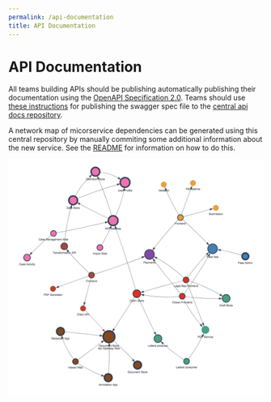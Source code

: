 ```yaml
---
permalink: /api-documentation
title: API Documentation
---
```

# API Documentation

All teams building APIs should be publishing automatically publishing their documentation using the [OpenAPI Specification 2.0](https://github.com/OAI/OpenAPI-Specification/blob/master/versions/2.0.md). Teams should use [these instructions](https://github.com/hmcts/reform-api-docs#publish-swagger-docs) for publishing the swagger spec file to the [central api docs repository](https://github.com/hmcts/reform-api-docs).

A network map of micorservice dependencies can be generated using this central repository by manually commiting some additional information about the new service. See the [README](https://github.com/hmcts/reform-api-docs/blob/master/README.md) for information on how to do this.

[![API Docs](/images/api-docs-preview.png)](https://hmcts.github.io/reform-api-docs/)